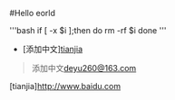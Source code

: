 #Hello eorld

'''bash
if [ -x $i ];then
do rm -rf $i
done
'''



* [添加中文][tianjia](tianjia.md)

>添加中文<deyu260@163.com>


[tianjia]http://www.baidu.com
